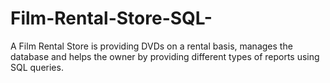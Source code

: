 # Film-Rental-Store-SQL-
A Film Rental Store is providing DVDs on a rental basis, manages the database and helps the owner by providing different types of reports using SQL queries. 
